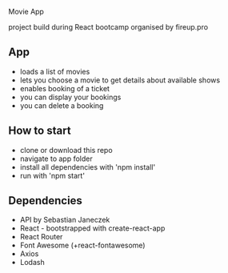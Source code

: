 ﻿Movie App

project build during React bootcamp organised by fireup.pro

## App
* loads a list of movies
* lets you choose a movie to get details about available shows
* enables booking of a ticket
* you can display your bookings 
* you can delete a booking

## How to start
* clone or download this repo
* navigate to app folder
* install all dependencies with 'npm install'
* run with 'npm start'

## Dependencies
* API by Sebastian Janeczek
* React - bootstrapped with create-react-app
* React Router
* Font Awesome (+react-fontawesome)
* Axios
* Lodash